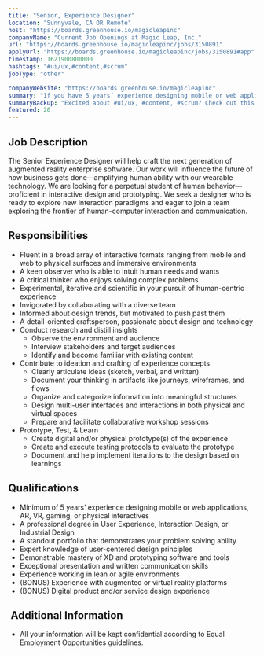 ```yaml
---
title: "Senior, Experience Designer"
location: "Sunnyvale, CA OR Remote"
host: "https://boards.greenhouse.io/magicleapinc"
companyName: "Current Job Openings at Magic Leap, Inc."
url: "https://boards.greenhouse.io/magicleapinc/jobs/3150891"
applyUrl: "https://boards.greenhouse.io/magicleapinc/jobs/3150891#app"
timestamp: 1621900800000
hashtags: "#ui/ux,#content,#scrum"
jobType: "other"

companyWebsite: "https://boards.greenhouse.io/magicleapinc"
summary: "If you have 5 years’ experience designing mobile or web applications, AR, VR, gaming, or physical interactives, Current Job Openings at Magic Leap, Inc. has a job opening for a senior"
summaryBackup: "Excited about #ui/ux, #content, #scrum? Check out this job post!"
featured: 20
---
```


## Job Description

The Senior Experience Designer will help craft the next generation of augmented reality enterprise software.​ Our work will influence the future of how business gets done—amplifying human ability with our wearable technology. We are looking for a perpetual student of human behavior—proficient in interactive design and prototyping. We seek a designer who is ready to explore new interaction paradigms and eager to join a team exploring the frontier of human-computer interaction and communication.

## Responsibilities

*   Fluent in a broad array of interactive formats ranging from mobile and web to physical surfaces and immersive environments
*   A keen observer who is able to intuit human needs and wants
*   A critical thinker who enjoys solving complex problems
*   Experimental, iterative and scientific in your pursuit of human-centric experience
*   Invigorated by collaborating with a diverse team
*   Informed about design trends, but motivated to push past them
*   A detail-oriented craftsperson, passionate about design and technology
*   Conduct research and distill insights
    *   Observe the environment and audience
    *   Interview stakeholders and target audiences
    *   Identify and become familiar with existing content
*   Contribute to ideation and crafting of experience concepts
    *   Clearly articulate ideas (sketch, verbal, and written)
    *   Document your thinking in artifacts like journeys, wireframes, and flows
    *   Organize and categorize information into meaningful structures
    *   Design multi-user interfaces and interactions in both physical and virtual spaces
    *   Prepare and facilitate collaborative workshop sessions
*   Prototype, Test, & Learn
    *   Create digital and/or physical prototype(s) of the experience
    *   Create and execute testing protocols to evaluate the prototype
    *   Document and help implement iterations to the design based on learnings

## Qualifications

*   Minimum of 5 years’ experience designing mobile or web applications, AR, VR, gaming, or physical interactives
*   A professional degree in User Experience, Interaction Design, or Industrial Design
*   A standout portfolio that demonstrates your problem solving ability
*   Expert knowledge of user-centered design principles
*   Demonstrable mastery of XD and prototyping software and tools
*   Exceptional presentation and written communication skills
*   Experience working in lean or agile environments
*   (BONUS) Experience with augmented or virtual reality platforms
*   (BONUS) Digital product and/or service design experience

##  Additional Information

*   All your information will be kept confidential according to Equal Employment Opportunities guidelines.

